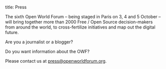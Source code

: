 title: Press

The sixth Open World Forum – being staged in Paris on 3, 4 and 5 October – will bring together more than 2000 Free / Open Source decision-makers from around the world, to cross-fertilize initiatives and map out the digital future.

Are you a journalist or a blogger?

Do you want information about the OWF?

Please contact us at  [press@openworldforum.org][4].

 [4]: mailto:press%40openworldforum.org
